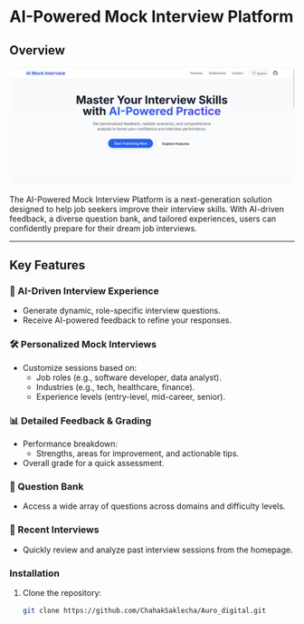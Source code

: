 # AI-Powered Mock Interview Platform

## Overview
![AI Mock Interview](/image.png)

The AI-Powered Mock Interview Platform is a next-generation solution designed to help job seekers improve their interview skills. With AI-driven feedback, a diverse question bank, and tailored experiences, users can confidently prepare for their dream job interviews.

---

## Key Features

### 🎯 AI-Driven Interview Experience
- Generate dynamic, role-specific interview questions.
- Receive AI-powered feedback to refine your responses.

### 🛠️ Personalized Mock Interviews
- Customize sessions based on:
  - Job roles (e.g., software developer, data analyst).
  - Industries (e.g., tech, healthcare, finance).
  - Experience levels (entry-level, mid-career, senior).

### 📊 Detailed Feedback & Grading
- Performance breakdown:
  - Strengths, areas for improvement, and actionable tips.
- Overall grade for a quick assessment.

### 📂 Question Bank
- Access a wide array of questions across domains and difficulty levels.

### 🔄 Recent Interviews
- Quickly review and analyze past interview sessions from the homepage.


### Installation

1. Clone the repository:
   ```bash
   git clone https://github.com/ChahakSaklecha/Auro_digital.git
